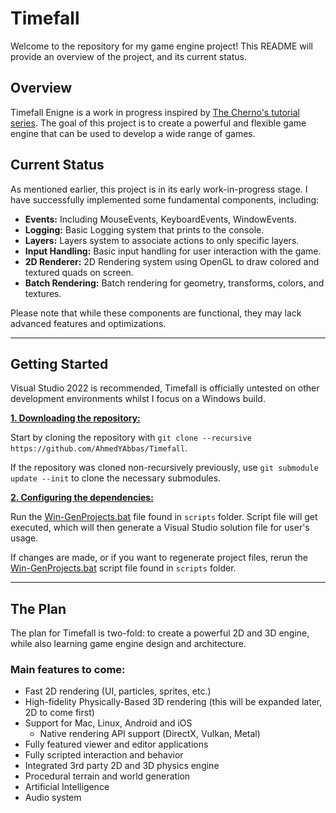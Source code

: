 # Timefall
Welcome to the repository for my game engine project! This README will provide an overview of the project, and its current status.

## Overview
 Timefall Enigne is a work in progress inspired by <a href="https://www.youtube.com/playlist?list=PLlrATfBNZ98dC-V-N3m0Go4deliWHPFwT">The Cherno's tutorial series</a>. The goal of this project is to create a powerful and flexible game engine that can be used to develop a wide range of games.

## Current Status
As mentioned earlier, this project is in its early work-in-progress stage. I have successfully implemented some fundamental components, including:

- **Events:** Including MouseEvents, KeyboardEvents, WindowEvents.
- **Logging:** Basic Logging system that prints to the console.
- **Layers:** Layers system to associate actions to only specific layers.
- **Input Handling:** Basic input handling for user interaction with the game.
- **2D Renderer:** 2D Rendering system using OpenGL to draw colored and textured quads on screen.
- **Batch Rendering:** Batch rendering for geometry, transforms, colors, and textures.

Please note that while these components are functional, they may lack advanced features and optimizations.

***

## Getting Started
Visual Studio 2022 is recommended, Timefall is officially untested on other development environments whilst I focus on a Windows build.

<ins>**1. Downloading the repository:**</ins>

Start by cloning the repository with `git clone --recursive https://github.com/AhmedYAbbas/Timefall`.

If the repository was cloned non-recursively previously, use `git submodule update --init` to clone the necessary submodules.

<ins>**2. Configuring the dependencies:**</ins>

Run the [Win-GenProjects.bat](https://github.com/AhmedYAbbas/Timefall/blob/main/scripts/Win-GenProjects.bat) file found in `scripts` folder. Script file will get executed, which will then generate a Visual Studio solution file for user's usage.

If changes are made, or if you want to regenerate project files, rerun the [Win-GenProjects.bat](https://github.com/AhmedYAbbas/Timefall/blob/main/scripts/Win-GenProjects.bat) script file found in `scripts` folder.

***

## The Plan
The plan for Timefall is two-fold: to create a powerful 2D and 3D engine, while also learning game engine design and architecture.

### Main features to come:
- Fast 2D rendering (UI, particles, sprites, etc.)
- High-fidelity Physically-Based 3D rendering (this will be expanded later, 2D to come first)
- Support for Mac, Linux, Android and iOS
    - Native rendering API support (DirectX, Vulkan, Metal)
- Fully featured viewer and editor applications
- Fully scripted interaction and behavior
- Integrated 3rd party 2D and 3D physics engine
- Procedural terrain and world generation
- Artificial Intelligence
- Audio system